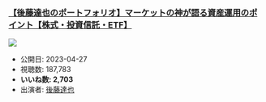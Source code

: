 ### [【後藤達也のポートフォリオ】マーケットの神が語る資産運用のポイント【株式・投資信託・ETF】](https://www.youtube.com/watch?v=mF0kKXkxc-M)
[![](https://img.youtube.com/vi/mF0kKXkxc-M/sddefault.jpg)](https://www.youtube.com/watch?v=mF0kKXkxc-M)
-   公開日: 2023-04-27
-   視聴数: 187,783
-   **いいね数: 2,703**
-   出演者: [後藤達也](/rehacq_fan/people/後藤達也 "wikilink")
